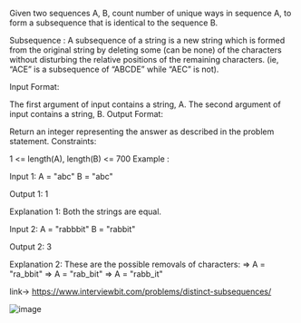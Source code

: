 Given two sequences A, B, count number of unique ways in sequence A, to form a subsequence that is identical to the sequence B.

Subsequence : A subsequence of a string is a new string which is formed from the original string by deleting some (can be none) of the characters without disturbing the relative positions of the remaining characters. (ie, “ACE” is a subsequence of “ABCDE” while “AEC” is not).

Input Format:

The first argument of input contains a string, A.
The second argument of input contains a string, B.
Output Format:

Return an integer representing the answer as described in the problem statement.
Constraints:

1 <= length(A), length(B) <= 700
Example :

Input 1:
    A = "abc"
    B = "abc"
    
Output 1:
    1

Explanation 1:
    Both the strings are equal.

Input 2:
    A = "rabbbit" 
    B = "rabbit"

Output 2:
    3

Explanation 2:
    These are the possible removals of characters:
        => A = "ra_bbit" 
        => A = "rab_bit" 
        => A = "rabb_it"
      
link-> https://www.interviewbit.com/problems/distinct-subsequences/

![image](https://github.com/Chaitanya-gandhi-41/DSA-/assets/115097449/5ec27903-21ff-4dc2-945a-f6bc31997502)

    
